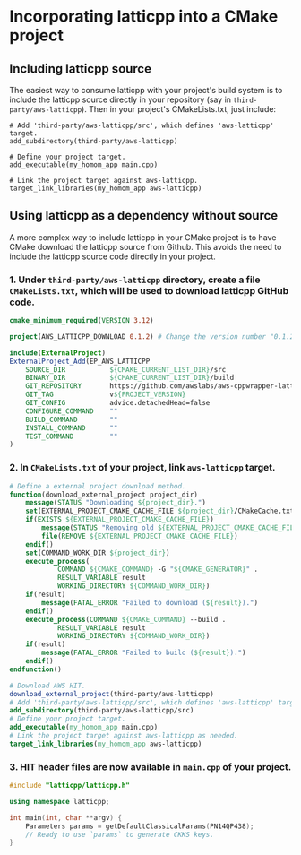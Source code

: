 # Incorporating latticpp into a CMake project

## Including latticpp source
The easiest way to consume latticpp with your project's build system is to include the latticpp source directly in your repository (say in `third-party/aws-latticpp`). Then in your project's CMakeLists.txt, just include:

```
# Add 'third-party/aws-latticpp/src', which defines 'aws-latticpp' target.
add_subdirectory(third-party/aws-latticpp)

# Define your project target.
add_executable(my_homom_app main.cpp)

# Link the project target against aws-latticpp.
target_link_libraries(my_homom_app aws-latticpp)
```

## Using latticpp as a dependency without source
A more complex way to include latticpp in your CMake project is to have CMake download the latticpp source from Github. This avoids the need to include the latticpp source code directly in your project.

### 1. Under `third-party/aws-latticpp` directory, create a file `CMakeLists.txt`, which will be used to download latticpp GitHub code.
```cmake
cmake_minimum_required(VERSION 3.12)

project(AWS_LATTICPP_DOWNLOAD 0.1.2) # Change the version number "0.1.2" to whichever version you want

include(ExternalProject)
ExternalProject_Add(EP_AWS_LATTICPP
    SOURCE_DIR           ${CMAKE_CURRENT_LIST_DIR}/src
    BINARY_DIR           ${CMAKE_CURRENT_LIST_DIR}/build
    GIT_REPOSITORY       https://github.com/awslabs/aws-cppwrapper-lattigo.git
    GIT_TAG              v${PROJECT_VERSION}
    GIT_CONFIG           advice.detachedHead=false
    CONFIGURE_COMMAND    ""
    BUILD_COMMAND        ""
    INSTALL_COMMAND      ""
    TEST_COMMAND         ""
)
```

### 2. In `CMakeLists.txt` of your project, link `aws-latticpp` target.
```cmake
# Define a external project download method.
function(download_external_project project_dir)
    message(STATUS "Downloading ${project_dir}.")
    set(EXTERNAL_PROJECT_CMAKE_CACHE_FILE ${project_dir}/CMakeCache.txt)
    if(EXISTS ${EXTERNAL_PROJECT_CMAKE_CACHE_FILE})
        message(STATUS "Removing old ${EXTERNAL_PROJECT_CMAKE_CACHE_FILE}")
        file(REMOVE ${EXTERNAL_PROJECT_CMAKE_CACHE_FILE})
    endif()
    set(COMMAND_WORK_DIR ${project_dir})
    execute_process(
            COMMAND ${CMAKE_COMMAND} -G "${CMAKE_GENERATOR}" .
            RESULT_VARIABLE result
            WORKING_DIRECTORY ${COMMAND_WORK_DIR})
    if(result)
        message(FATAL_ERROR "Failed to download (${result}).")
    endif()
    execute_process(COMMAND ${CMAKE_COMMAND} --build .
            RESULT_VARIABLE result
            WORKING_DIRECTORY ${COMMAND_WORK_DIR})
    if(result)
        message(FATAL_ERROR "Failed to build (${result}).")
    endif()
endfunction()

# Download AWS HIT.
download_external_project(third-party/aws-latticpp)
# Add 'third-party/aws-latticpp/src', which defines 'aws-latticpp' target.
add_subdirectory(third-party/aws-latticpp/src)
# Define your project target.
add_executable(my_homom_app main.cpp)
# Link the project target against aws-latticpp as needed.
target_link_libraries(my_homom_app aws-latticpp)
```

### 3. HIT header files are now available in `main.cpp` of your project.

```c++
#include "latticpp/latticpp.h"

using namespace latticpp;

int main(int, char **argv) {
    Parameters params = getDefaultClassicalParams(PN14QP438);
    // Ready to use `params` to generate CKKS keys.
}
```
